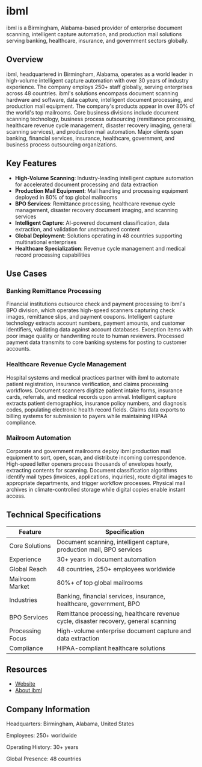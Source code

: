 # ibml

ibml is a Birmingham, Alabama-based provider of enterprise document scanning, intelligent capture automation, and production mail solutions serving banking, healthcare, insurance, and government sectors globally.

## Overview

ibml, headquartered in Birmingham, Alabama, operates as a world leader in high-volume intelligent capture automation with over 30 years of industry experience. The company employs 250+ staff globally, serving enterprises across 48 countries. ibml's solutions encompass document scanning hardware and software, data capture, intelligent document processing, and production mail equipment. The company's products appear in over 80% of the world's top mailrooms. Core business divisions include document scanning technology, business process outsourcing (remittance processing, healthcare revenue cycle management, disaster recovery imaging, general scanning services), and production mail automation. Major clients span banking, financial services, insurance, healthcare, government, and business process outsourcing organizations.

## Key Features

- **High-Volume Scanning**: Industry-leading intelligent capture automation for accelerated document processing and data extraction
- **Production Mail Equipment**: Mail handling and processing equipment deployed in 80% of top global mailrooms
- **BPO Services**: Remittance processing, healthcare revenue cycle management, disaster recovery document imaging, and scanning services
- **Intelligent Capture**: AI-powered document classification, data extraction, and validation for unstructured content
- **Global Deployment**: Solutions operating in 48 countries supporting multinational enterprises
- **Healthcare Specialization**: Revenue cycle management and medical record processing capabilities

## Use Cases

### Banking Remittance Processing

Financial institutions outsource check and payment processing to ibml's BPO division, which operates high-speed scanners capturing check images, remittance slips, and payment coupons. Intelligent capture technology extracts account numbers, payment amounts, and customer identifiers, validating data against account databases. Exception items with poor image quality or handwriting route to human reviewers. Processed payment data transmits to core banking systems for posting to customer accounts.

### Healthcare Revenue Cycle Management

Hospital systems and medical practices partner with ibml to automate patient registration, insurance verification, and claims processing workflows. Document scanners digitize patient intake forms, insurance cards, referrals, and medical records upon arrival. Intelligent capture extracts patient demographics, insurance policy numbers, and diagnosis codes, populating electronic health record fields. Claims data exports to billing systems for submission to payers while maintaining HIPAA compliance.

### Mailroom Automation

Corporate and government mailrooms deploy ibml production mail equipment to sort, open, scan, and distribute incoming correspondence. High-speed letter openers process thousands of envelopes hourly, extracting contents for scanning. Document classification algorithms identify mail types (invoices, applications, inquiries), route digital images to appropriate departments, and trigger workflow processes. Physical mail archives in climate-controlled storage while digital copies enable instant access.

## Technical Specifications

| Feature | Specification |
|---------|---------------|
| Core Solutions | Document scanning, intelligent capture, production mail, BPO services |
| Experience | 30+ years in document automation |
| Global Reach | 48 countries, 250+ employees worldwide |
| Mailroom Market | 80%+ of top global mailrooms |
| Industries | Banking, financial services, insurance, healthcare, government, BPO |
| BPO Services | Remittance processing, healthcare revenue cycle, disaster recovery, general scanning |
| Processing Focus | High-volume enterprise document capture and data extraction |
| Compliance | HIPAA-compliant healthcare solutions |

## Resources

- [Website](https://www.ibml.com)
- [About ibml](https://www.ibml.com/about-us/about/)

## Company Information

Headquarters: Birmingham, Alabama, United States

Employees: 250+ worldwide

Operating History: 30+ years

Global Presence: 48 countries